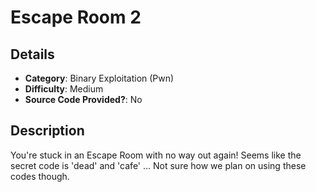 # Escape Room 2
## Details
- **Category**: Binary Exploitation (Pwn)
- **Difficulty**: Medium
- **Source Code Provided?**: No

## Description
You're stuck in an Escape Room with no way out again! Seems like the secret code is 'dead' and 'cafe' ... Not sure how we plan on using these codes though.


